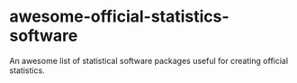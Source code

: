 # awesome-official-statistics-software
An awesome list of statistical software packages useful for creating official statistics.
